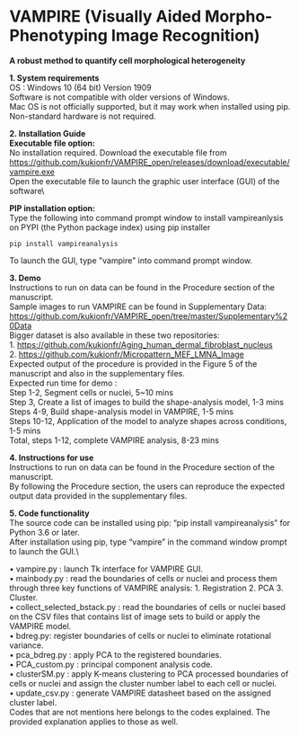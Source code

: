 # VAMPIRE (Visually Aided Morpho-Phenotyping Image Recognition)
**A robust method to quantify cell morphological heterogeneity**

**1. System requirements**\
    OS : Windows 10 (64 bit) Version 1909\
    Software is not compatible with older versions of Windows.\
    Mac OS is not officially supported, but it may work when installed using pip.\
    Non-standard hardware is not required.
    
**2. Installation Guide**\
    **Executable file option:**\
    No installation required. Download the executable file from https://github.com/kukionfr/VAMPIRE_open/releases/download/executable/vampire.exe \
    Open the executable file to launch the graphic user interface (GUI) of the software\

**PIP installation option:**\
    Type the following into command prompt window to install vampireanlysis on PYPI (the Python package index) using pip installer
    
    pip install vampireanalysis
    
To launch the GUI, type "vampire" into command prompt window.
    
**3. Demo**\
    Instructions to run on data can be found in the Procedure section of the manuscript.\
    Sample images to run VAMPIRE can be found in Supplementary Data: https://github.com/kukionfr/VAMPIRE_open/tree/master/Supplementary%20Data \
    Bigger dataset is also available in these two repositories:\
    1. https://github.com/kukionfr/Aging_human_dermal_fibroblast_nucleus \
    2. https://github.com/kukionfr/Micropattern_MEF_LMNA_Image \
    Expected output of the procedure is provided in the Figure 5 of the manuscript and also in the supplementary files.\
    Expected run time for demo :\
        Step 1-2, Segment cells or nuclei, 5~10 mins\
        Step 3, Create a list of images to build the shape-analysis model, 1-3 mins\
        Steps 4-9, Build shape-analysis model in VAMPIRE, 1-5 mins\
        Steps 10-12, Application of the model to analyze shapes across conditions, 1-5 mins\
        Total, steps 1-12, complete VAMPIRE analysis, 8-23 mins
        
**4. Instructions for use**\
    Instructions to run on data can be found in the Procedure section of the manuscript.\
    By following the Procedure section, the users can reproduce the expected output data provided in the supplementary files.

**5. Code functionality**\
    The source code can be installed using pip: “pip install vampireanalysis” for Python 3.6 or later.\
    After installation using pip, type “vampire” in the command window prompt to launch the GUI.\
    
    
•	vampire.py : launch Tk interface for VAMPIRE GUI.\
•	mainbody.py : read the boundaries of cells or nuclei and process them through three key functions of VAMPIRE analysis: 1. Registration 2. PCA 3. Cluster.\
•	collect_selected_bstack.py : read the boundaries of cells or nuclei based on the CSV files that contains list of image sets to build or apply the VAMPIRE model.\
•	bdreg.py: register boundaries of cells or nuclei to eliminate rotational variance.\
•	pca_bdreg.py : apply PCA to the registered boundaries.\
•	PCA_custom.py  : principal component analysis code.\
•	clusterSM.py : apply K-means clustering to PCA processed boundaries of cells or nuclei and assign the cluster number label to each cell or nuclei.\
•	update_csv.py : generate VAMPIRE datasheet based on the assigned cluster label.\
Codes that are not mentions here belongs to the codes explained. The provided explanation applies to those as well.
